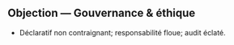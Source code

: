## Objection — Gouvernance & éthique
- Déclaratif non contraignant; responsabilité floue; audit éclaté.
